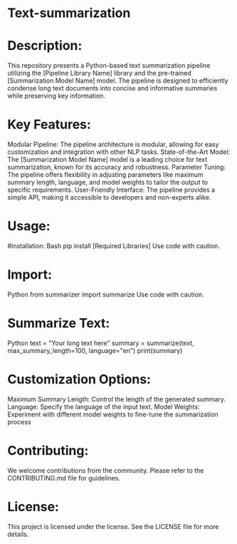 # Text-summarization

# Description:

This repository presents a Python-based text summarization pipeline utilizing the [Pipeline Library Name] library and the pre-trained [Summarization Model Name] model. The pipeline is designed to efficiently condense long text documents into concise and informative summaries while preserving key information.

# Key Features:

Modular Pipeline: The pipeline architecture is modular, allowing for easy customization and integration with other NLP tasks.
State-of-the-Art Model: The [Summarization Model Name] model is a leading choice for text summarization, known for its accuracy and robustness.
Parameter Tuning: The pipeline offers flexibility in adjusting parameters like maximum summary length, language, and model weights to tailor the output to specific requirements.
User-Friendly Interface: The pipeline provides a simple API, making it accessible to developers and non-experts alike.


# Usage:

#Installation:
  Bash
  pip install [Required Libraries]
  Use code with caution.

# Import:
  Python
  from summarizer import summarize
  Use code with caution.

# Summarize Text:
 Python
 text = "Your long text here"
 summary = summarize(text, max_summary_length=100, language="en")
 print(summary)
 
# Customization Options:

Maximum Summary Length: Control the length of the generated summary.
Language: Specify the language of the input text.
Model Weights: Experiment with different model weights to fine-tune the summarization process

# Contributing:

We welcome contributions from the community. Please refer to the CONTRIBUTING.md file for guidelines.

# License:

This project is licensed under the  license. See the LICENSE file for more details.
